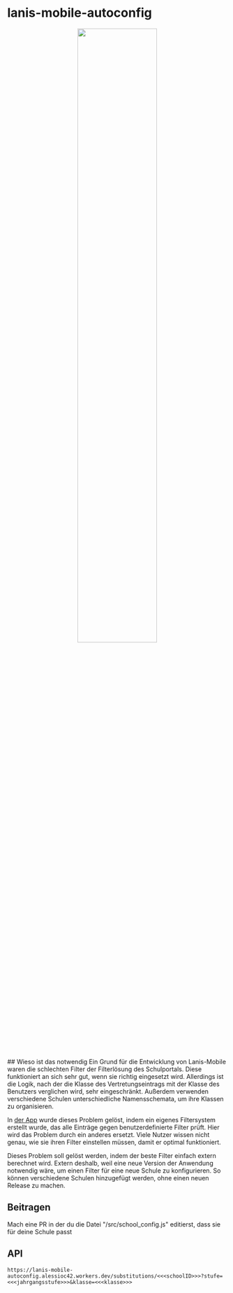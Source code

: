 # lanis-mobile-autoconfig

<a href="https://github.com/alessioc42/lanis-mobile">
 <p align="center">
  <img src="https://github.com/alessioC42/lanis-mobile/assets/84250128/19d30436-32f7-4cbe-b78e-f2fee3583c28" width="60%">
 </p>
</a>
## Wieso ist das notwendig
Ein Grund für die Entwicklung von Lanis-Mobile waren die schlechten Filter der Filterlösung des Schulportals. Diese funktioniert an sich sehr gut, wenn sie richtig eingesetzt wird. Allerdings ist die Logik, nach der die Klasse des Vertretungseintrags mit der Klasse des Benutzers verglichen wird, sehr eingeschränkt. Außerdem verwenden verschiedene Schulen unterschiedliche Namensschemata, um ihre Klassen zu organisieren. 

In [der App](https://github.com/alessioc42/lanis-mobile) wurde dieses Problem gelöst, indem ein eigenes Filtersystem erstellt wurde, das alle Einträge gegen benutzerdefinierte Filter prüft. Hier wird das Problem durch ein anderes ersetzt. Viele Nutzer wissen nicht genau, wie sie ihren Filter einstellen müssen, damit er optimal funktioniert. 

Dieses Problem soll gelöst werden, indem der beste Filter einfach extern berechnet wird. Extern deshalb, weil eine neue Version der Anwendung notwendig wäre, um einen Filter für eine neue Schule zu konfigurieren. So können verschiedene Schulen hinzugefügt werden, ohne einen neuen Release zu machen.

## Beitragen
Mach eine PR in der du die Datei "/src/school_config.js" editierst, dass sie für deine Schule passt

## API
```
https://lanis-mobile-autoconfig.alessioc42.workers.dev/substitutions/<<<schoolID>>>?stufe=<<<jahrgangsstufe>>>&klasse=<<<klasse>>>
```
